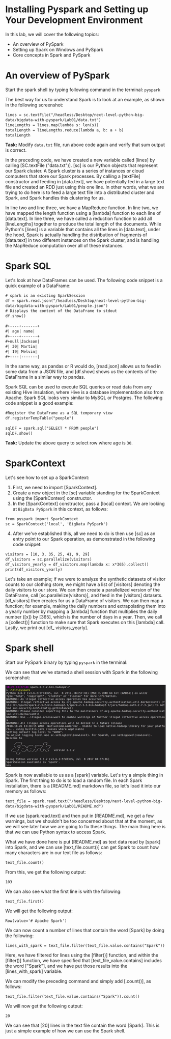 
Installing Pyspark and Setting up Your Development Environment
==============================================================

In this lab, we will cover the following topics:

-   An overview of PySpark
-   Setting up Spark on Windows and PySpark
-   Core concepts in Spark and PySpark


An overview of PySpark
======================

Start the spark shell by typing following command in the terminal: `pyspark`

The best way for us to understand Spark is to look at an example, as shown in the following screenshot:

```
lines = sc.textFile("/headless/Desktop/next-level-python-big-data/bigdata-with-pyspark/Lab01/data.txt")
lineLengths = lines.map(lambda s: len(s))
totalLength = lineLengths.reduce(lambda a, b: a + b)
totalLength
```

**Task:** Modify `data.txt` file, run above code again and verify that sum output is correct.


In the preceding code, we have created a new variable called
[lines] by calling [SC.textFile (\"data.txt\")]. [sc]
is our Python objects that represent our Spark cluster. A Spark cluster
is a series of instances or cloud computers that store our Spark
processes. By calling a [textFile] constructor and feeding in
[data.text], we have potentially fed in a large text file and
created an RDD just using this one line. In other words, what we are
trying to do here is to feed a large text file into a distributed
cluster and Spark, and Spark handles this clustering for us.

In line two and line three, we have a MapReduce function. In line two,
we have mapped the length function using a [lambda] function to
each line of [data.text]. In line three, we have called a
reduction function to add all [lineLengths] together to produce
the total length of the documents. While Python\'s [lines] is a
variable that contains all the lines in [data.text], under the
hood, Spark is actually handling the distribution of fragments of
[data.text] in two different instances on the Spark cluster, and
is handling the MapReduce computation over all of these instances.



Spark SQL
=========

Let\'s look at how DataFrames can be used. The following code snippet is
a quick example of a DataFrame:

```
# spark is an existing SparkSession
df = spark.read.json("/headless/Desktop/next-level-python-big-data/bigdata-with-pyspark/Lab01/people.json")
# Displays the content of the DataFrame to stdout
df.show()

#+----+-------+
#| age| name|
#+----+-------+
#+null|Jackson|
#| 30| Martin|
#| 19| Melvin|
#+----|-------|
```


In the same way, as pandas or R would do, [read.json] allows us to
feed in some data from a JSON file, and [df.show] shows us the
contents of the DataFrame in a similar way to pandas.


Spark SQL can be used to execute SQL queries or
read data from any existing Hive insulation, where Hive is a database
implementation also from Apache. Spark SQL looks very similar to MySQL
or Postgres. The following code snippet is a good example:

```
#Register the DataFrame as a SQL temporary view
df.registerTempTable("people")

sqlDF = spark.sql("SELECT * FROM people")
sqlDF.show()

```


**Task:** Update the above query to select row where age is `30`.


SparkContext
============

Let\'s see how to set up a SparkContext:

1.  First, we need to import [SparkContext].
2.  Create a new object in the [sc] variable standing for the
    SparkContext using the [SparkContext] constructor.
3.  In the [SparkContext] constructor, pass a [local]
    context. We are looking at `BigData PySpark` in this context,
    as follows:

```
from pyspark import SparkContext
sc = SparkContext('local', 'BigData PySpark')
```


4.  After we\'ve established this, all we need to do is then use
    [sc] as an entry point to our Spark operation, as demonstrated
    in the following code snippet:

```
visitors = [10, 3, 35, 25, 41, 9, 29]
df_visitors = sc.parallelize(visitors)
df_visitors_yearly = df_visitors.map(lambda x: x*365).collect()
print(df_visitors_yearly)
```


Let\'s take an example; if we were to analyze the synthetic datasets of
visitor counts to our clothing store, we might have a list of
[visitors] denoting the daily visitors to our store. We can then
create a parallelized version of the DataFrame, call
[sc.parallelize(visitors)], and feed in the [visitors]
datasets. [df\_visitors] then creates for us a DataFrame of
visitors. We can then map a function; for example, making the daily
numbers and extrapolating them into a yearly number by mapping a
[lambda] function that multiplies the daily number ([x]) by
[365], which is the number of days in a year. Then, we call a
[collect()] function to make sure that Spark executes on this
[lambda] call. Lastly, we print out [df\_ visitors\_yearly].


Spark shell
===========

Start our PySpark binary by typing `pyspark` in the terminal:

We can see that we\'ve started a shell session with Spark in the
following screenshot:


![](./images/ba96adf0-562b-47ec-9924-986c14b08156.png)



Spark is now available to us as a [spark] variable. Let\'s try a
simple thing in Spark. The first thing to do is to load a random file.
In each Spark installation, there is a [README.md] markdown file,
so let\'s load it into our memory as follows:

```
text_file = spark.read.text("/headless/Desktop/next-level-python-big-data/bigdata-with-pyspark/Lab01/README.md")
```

If we use [spark.read.text] and then put in [README.md], we
get a few warnings, but we shouldn\'t be too concerned about that at the
moment, as we will see later how we are going to fix these things. The
main thing here is that we can use Python syntax to access Spark.

What we have done here is put [README.md] as text data read by
[spark] into Spark, and we can use [text\_file.count()] can
get Spark to count how many characters are in our text file as follows:

```
text_file.count()
```


From this, we get the following output:

```
103
```


We can also see what the first line is with the following:

```
text_file.first()
```


We will get the following output:

```
Row(value='# Apache Spark')
```


We can now count a number of lines that contain the word [Spark]
by doing the following:

```
lines_with_spark = text_file.filter(text_file.value.contains("Spark"))
```


Here, we have filtered for lines using the [filter()] function,
and within the [filter()] function, we have specified that
[text\_file\_value.contains] includes the word [\"Spark\"],
and we have put those results into the [lines\_with\_spark]
variable.

We can modify the preceding command and simply add [.count()], as
follows:

```
text_file.filter(text_file.value.contains("Spark")).count()
```


We will now get the following output:

```
20
```


We can see that [20] lines in the text file contain the word
[Spark]. This is just a simple example of how we can use the Spark
shell.

